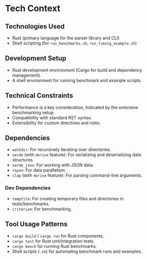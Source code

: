 # Tech Context

## Technologies Used

- Rust (primary language for the parser library and CLI)
- Shell scripting (for `run_benchmarks.sh`, `run_timing_example.sh`)

## Development Setup

- Rust development environment (Cargo for build and dependency management).
- A shell environment for running benchmark and example scripts.

## Technical Constraints

- Performance is a key consideration, indicated by the extensive benchmarking setup.
- Compatibility with standard RST syntax.
- Extensibility for custom directives and roles.

## Dependencies

- `walkdir`: For recursively iterating over directories.
- `serde` (with `derive` feature): For serializing and deserializing data structures.
- `serde_json`: For working with JSON data.
- `rayon`: For data parallelism.
- `clap` (with `derive` feature): For parsing command-line arguments.

### Dev Dependencies
- `tempfile`: For creating temporary files and directories in tests/benchmarks.
- `criterion`: For benchmarking.

## Tool Usage Patterns

- `cargo build` / `cargo run` for Rust components.
- `cargo test` for Rust unit/integration tests.
- `cargo bench` for running Rust benchmarks.
- Shell scripts (`.sh`) for automating benchmark runs and examples.